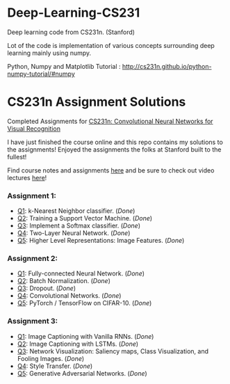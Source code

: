# Deep-Learning-CS231
Deep learning code from CS231n. (Stanford)


Lot of the code is implementation of various concepts surrounding deep learning mainly using numpy.


Python, Numpy and Matplotlib Tutorial : http://cs231n.github.io/python-numpy-tutorial/#numpy

# CS231n Assignment Solutions
Completed Assignments for [CS231n: Convolutional Neural Networks for Visual Recognition](cs231n.stanford.edu)

I have just finished the course online and this repo contains my solutions to the assignments! Enjoyed the assignments the folks at Stanford built to the fullest!

Find course notes and assignments [here](cs231n.github.io) and be sure to check out video lectures [here](https://www.youtube.com/playlist?list=PLC1qU-LWwrF64f4QKQT-Vg5Wr4qEE1Zxk)!

### Assignment 1:
- [Q1](https://github.com/SuryaDhee/Deep-Learning-CS231n/blob/master/assignment1/knn.ipynb): k-Nearest Neighbor classifier. (_Done_)
- [Q2](https://github.com/SuryaDhee/Deep-Learning-CS231n/blob/master/assignment1/svm.ipynb): Training a Support Vector Machine. (_Done_)
- [Q3](https://github.com/SuryaDhee/Deep-Learning-CS231n/blob/master/assignment1/softmax.ipynb): Implement a Softmax classifier. (_Done_)
- [Q4](https://github.com/SuryaDhee/Deep-Learning-CS231n/blob/master/assignment1/two_layer_net.ipynb): Two-Layer Neural Network. (_Done_)
- [Q5](https://github.com/SuryaDhee/Deep-Learning-CS231n/blob/master/assignment1/features.ipynb): Higher Level Representations: Image Features. (_Done_)

### Assignment 2:
- [Q1](https://github.com/SuryaDhee/Deep-Learning-CS231n/blob/master/assignment2/FullyConnectedNets.ipynb): Fully-connected Neural Network. (_Done_)
- [Q2](https://github.com/SuryaDhee/Deep-Learning-CS231n/blob/master/assignment2/BatchNormalization.ipynb): Batch Normalization. (_Done_)
- [Q3](https://github.com/SuryaDhee/Deep-Learning-CS231n/blob/master/assignment2/Dropout.ipynb): Dropout. (_Done_)
- [Q4](https://github.com/SuryaDhee/Deep-Learning-CS231n/blob/master/assignment2/ConvolutionalNetworks.ipynb): Convolutional Networks. (_Done_)
- [Q5](https://github.com/SuryaDhee/Deep-Learning-CS231n/blob/master/assignment2/TensorFlow.ipynb): PyTorch / TensorFlow on CIFAR-10. (_Done_)

### Assignment 3:
- [Q1](https://github.com/SuryaDhee/Deep-Learning-CS231n/blob/master/assignment3/RNN_Captioning.ipynb): Image Captioning with Vanilla RNNs. (_Done_)
- [Q2](https://github.com/SuryaDhee/Deep-Learning-CS231n/blob/master/assignment3/LSTM_Captioning.ipynb): Image Captioning with LSTMs. (_Done_)
- [Q3](https://github.com/SuryaDhee/Deep-Learning-CS231n/blob/master/assignment3/NetworkVisualization-TensorFlow.ipynb): Network Visualization: Saliency maps, Class Visualization, and Fooling Images. (_Done_)
- [Q4](https://github.com/SuryaDhee/Deep-Learning-CS231n/blob/master/assignment3/StyleTransfer-TensorFlow.ipynb): Style Transfer. (_Done_)
- [Q5](https://github.com/SuryaDhee/Deep-Learning-CS231n/blob/master/assignment3/Generative_Adversarial_Networks_TF.ipynb): Generative Adversarial Networks. (_Done_)
